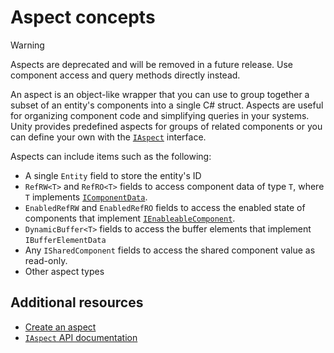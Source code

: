 # Aspect concepts

> [!WARNING]  
> Aspects are deprecated and will be removed in a future release. Use component access and query methods directly instead.

An aspect is an object-like wrapper that you can use to group together a subset of an entity's components into a single C# struct. Aspects are useful for organizing component code and simplifying queries in your systems. Unity provides predefined aspects for groups of related components or you can define your own with the [`IAspect`](xref:Unity.Entities.IAspect) interface.

Aspects can include items such as the following:

* A single `Entity` field to store the entity's ID
* `RefRW<T>` and `RefRO<T>` fields to access component data of type `T`, where `T` implements [`IComponentData`](xref:Unity.Entities.IComponentData).
* `EnabledRefRW` and `EnabledRefRO` fields to access the enabled state of components that implement [`IEnableableComponent`](xref:Unity.Entities.IEnableableComponent).
* `DynamicBuffer<T>` fields to access the buffer elements that implement `IBufferElementData`
* Any `ISharedComponent` fields to access the shared component value as read-only.
* Other aspect types

## Additional resources

* [Create an aspect](aspects-create.md)
* [`IAspect` API documentation](xref:Unity.Entities.IAspect)
